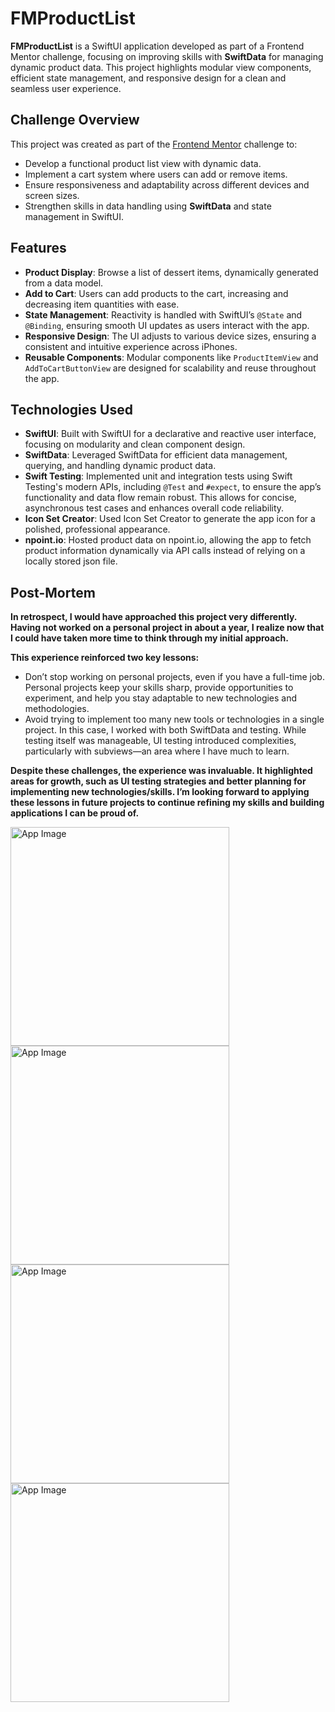 # FMProductList

**FMProductList** is a SwiftUI application developed as part of a Frontend Mentor challenge, focusing on improving skills with **SwiftData** for managing dynamic product data. This project highlights modular view components, efficient state management, and responsive design for a clean and seamless user experience.

## Challenge Overview

This project was created as part of the [Frontend Mentor](https://www.frontendmentor.io) challenge to:
- Develop a functional product list view with dynamic data.
- Implement a cart system where users can add or remove items.
- Ensure responsiveness and adaptability across different devices and screen sizes.
- Strengthen skills in data handling using **SwiftData** and state management in SwiftUI.

## Features

- **Product Display**: Browse a list of dessert items, dynamically generated from a data model.
- **Add to Cart**: Users can add products to the cart, increasing and decreasing item quantities with ease.
- **State Management**: Reactivity is handled with SwiftUI’s `@State` and `@Binding`, ensuring smooth UI updates as users interact with the app.
- **Responsive Design**: The UI adjusts to various device sizes, ensuring a consistent and intuitive experience across iPhones.
- **Reusable Components**: Modular components like `ProductItemView` and `AddToCartButtonView` are designed for scalability and reuse throughout the app.

## Technologies Used

- **SwiftUI**: Built with SwiftUI for a declarative and reactive user interface, focusing on modularity and clean component design.
- **SwiftData**: Leveraged SwiftData for efficient data management, querying, and handling dynamic product data.
- **Swift Testing**: Implemented unit and integration tests using Swift Testing's modern APIs, including `@Test` and `#expect`, to ensure the app’s functionality and data flow remain robust. This   allows for concise, asynchronous test cases and enhances overall code reliability.
- **Icon Set Creator**: Used Icon Set Creator to generate the app icon for a polished, professional appearance.
- **npoint.io**: Hosted product data on npoint.io, allowing the app to fetch product information dynamically via API calls instead of relying on a locally stored json file.

## Post-Mortem 
 **In retrospect, I would have approached this project very differently. Having not worked on a personal project in about a year,       I realize now that I could have taken more time to think through my initial approach.**
 
**This experience reinforced two key lessons:**

* Don’t stop working on personal projects, even if you have a full-time job.
Personal projects keep your skills sharp, provide opportunities to experiment, and help you stay adaptable to new technologies and methodologies.
* Avoid trying to implement too many new tools or technologies in a single project.
In this case, I worked with both SwiftData and testing. While testing itself was manageable, UI testing introduced complexities, particularly with subviews—an area where I have much to learn.


**Despite these challenges, the experience was invaluable. It highlighted areas for growth, such as UI testing strategies and          better planning for implementing new technologies/skills. I’m looking forward to applying these lessons in future projects to       continue refining my skills and building applications I can be proud of.**


<img src="https://github.com/user-attachments/assets/90339232-f6b4-43be-9132-7b9430876dbc" alt="App Image" width="350">

<img src="https://github.com/user-attachments/assets/0c7f5820-43ab-4045-9b47-5d68531c0880" alt="App Image" width="350">


<img src="https://github.com/user-attachments/assets/5af3add9-4b6e-4d68-949a-950a0e4515b5" alt="App Image" width="350">

<img src="https://github.com/user-attachments/assets/1b4c2e73-53c1-4e07-b912-debd824597cd" alt="App Image" width="350">
